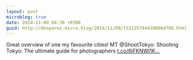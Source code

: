 ```yaml
---
layout: post
microblog: true
date: 2014-11-09 04:30 +0300
guid: http://desparoz.micro.blog/2014/11/09/t531257444396064768.html
---
```

Great overview of one my favourite cities! MT @ShootTokyo: Shooting Tokyo: The ultimate guide for photographers [t.co/6iFKNWI1K...](http://t.co/6iFKNWI1Kg)
